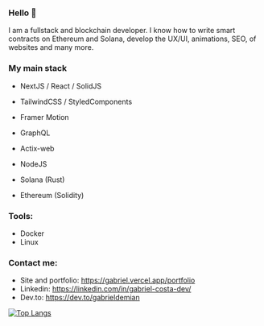 ### Hello 👋

I am a fullstack and blockchain developer. I know how to write smart contracts on Ethereum and Solana, develop the UX/UI, animations, SEO, of websites and many more.

### **My main stack**
- NextJS / React / SolidJS
- TailwindCSS / StyledComponents
- Framer Motion
- GraphQL

- Actix-web
- NodeJS

- Solana (Rust)
- Ethereum (Solidity)

### **Tools:**
- Docker
- Linux

  
### **Contact me:**
- Site and portfolio: https://gabriel.vercel.app/portfolio
- Linkedin: https://linkedin.com/in/gabriel-costa-dev/
- Dev.to: https://dev.to/gabrieldemian


[![Top Langs](https://github-readme-stats.vercel.app/api/top-langs/?username=gabrieldemian&layout=compact&theme=synthwave)](https://github.com/anuraghazra/github-readme-stats)
